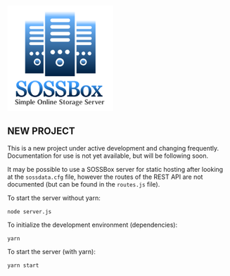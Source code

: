 <img src="logo.png" alt="SOSSBox Server Logo" style="zoom:75%;" />

## NEW PROJECT
This is a new project under active development and changing frequently. Documentation for use is not yet available, but will be following soon.

It may be possible to use a SOSSBox server for static hosting after looking at the `sossdata.cfg` file, however the routes of the REST API are not documented (but can be found in the `routes.js` file).

To start the server without yarn:
```
node server.js
```

To initialize the development environment (dependencies):
```
yarn
```
To start the server (with yarn):
```
yarn start
```
